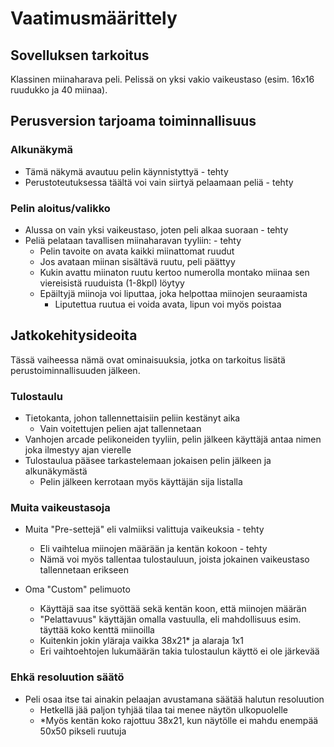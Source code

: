 # Vaatimusmäärittely

## Sovelluksen tarkoitus

 Klassinen miinaharava peli. Pelissä on yksi vakio vaikeustaso (esim. 16x16 ruudukko ja 40 miinaa).

## Perusversion tarjoama toiminnallisuus

### Alkunäkymä

 - Tämä näkymä avautuu pelin käynnistyttyä - tehty
 - Perustoteutuksessa täältä voi vain siirtyä pelaamaan peliä - tehty

### Pelin aloitus/valikko

 - Alussa on vain yksi vaikeustaso, joten peli alkaa suoraan - tehty
 - Peliä pelataan tavallisen miinaharavan tyyliin: - tehty
   - Pelin tavoite on avata kaikki miinattomat ruudut
   - Jos avataan miinan sisältävä ruutu, peli päättyy
   - Kukin avattu miinaton ruutu kertoo numerolla montako miinaa sen viereisistä ruuduista (1-8kpl) löytyy
   - Epäiltyjä miinoja voi liputtaa, joka helpottaa miinojen seuraamista
     - Liputettua ruutua ei voida avata, lipun voi myös poistaa

## Jatkokehitysideoita

 Tässä vaiheessa nämä ovat ominaisuuksia, jotka on tarkoitus lisätä perustoiminnallisuuden jälkeen. 

### Tulostaulu

 - Tietokanta, johon tallennettaisiin peliin kestänyt aika
   - Vain voitettujen pelien ajat tallennetaan
 - Vanhojen arcade pelikoneiden tyyliin, pelin jälkeen käyttäjä antaa nimen joka ilmestyy ajan vierelle
 - Tulostaulua pääsee tarkastelemaan jokaisen pelin jälkeen ja alkunäkymästä
   - Pelin jälkeen kerrotaan myös käyttäjän sija listalla

### Muita vaikeustasoja

 - Muita "Pre-settejä" eli valmiiksi valittuja vaikeuksia - tehty
   - Eli vaihtelua miinojen määrään ja kentän kokoon - tehty
   - Nämä voi myös tallentaa tulostauluun, joista jokainen vaikeustaso tallennetaan erikseen

 - Oma "Custom" pelimuoto
   - Käyttäjä saa itse syöttää sekä kentän koon, että miinojen määrän
   - "Pelattavuus" käyttäjän omalla vastuulla, eli mahdollisuus esim. täyttää koko kenttä miinoilla
   - Kuitenkin jokin yläraja vaikka 38x21* ja alaraja 1x1
   - Eri vaihtoehtojen lukumäärän takia tulostaulun käyttö ei ole järkevää

### Ehkä resoluution säätö

 - Peli osaa itse tai ainakin pelaajan avustamana säätää halutun resoluution
   - Hetkellä jää paljon tyhjää tilaa tai menee näytön ulkopuolelle
   - *Myös kentän koko rajottuu 38x21, kun näytölle ei mahdu enempää 50x50 pikseli ruutuja
